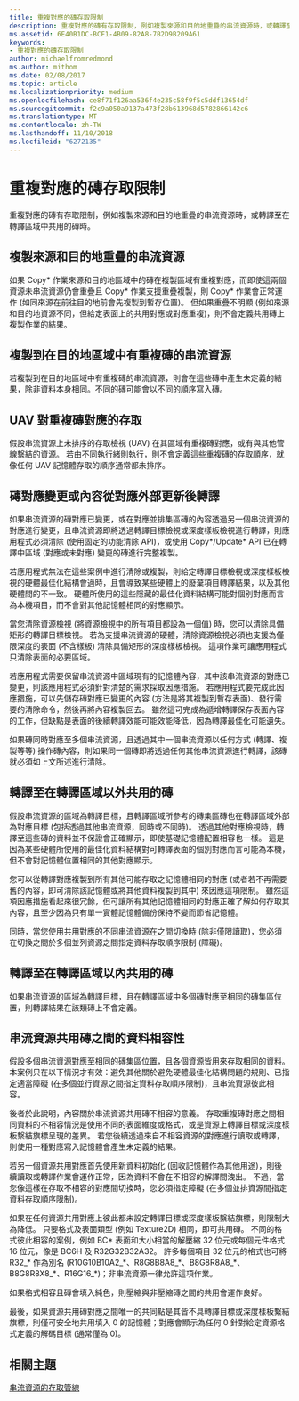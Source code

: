 ```yaml
---
title: 重複對應的磚存取限制
description: 重複對應的磚有存取限制，例如複製來源和目的地重疊的串流資源時，或轉譯至在轉譯區域中共用的磚時。
ms.assetid: 6E40B1DC-BCF1-4B09-82A8-7B2D9B209A61
keywords:
- 重複對應的磚存取限制
author: michaelfromredmond
ms.author: mithom
ms.date: 02/08/2017
ms.topic: article
ms.localizationpriority: medium
ms.openlocfilehash: ce8f71f126aa536f4e235c58f9f5c5ddf13654df
ms.sourcegitcommit: f2c9a050a9137a473f28b613968d5782866142c6
ms.translationtype: MT
ms.contentlocale: zh-TW
ms.lasthandoff: 11/10/2018
ms.locfileid: "6272135"
---
```

# <a name="tile-access-limitations-with-duplicate-mappings"></a>重複對應的磚存取限制


重複對應的磚有存取限制，例如複製來源和目的地重疊的串流資源時，或轉譯至在轉譯區域中共用的磚時。

## <a name="span-idcopyingstreamingresourceswithoverlappingsourceanddestinationspanspan-idcopyingstreamingresourceswithoverlappingsourceanddestinationspanspan-idcopyingstreamingresourceswithoverlappingsourceanddestinationspancopying-streaming-resources-with-overlapping-source-and-destination"></a><span id="Copying_streaming_resources_with_overlapping_source_and_destination"></span><span id="copying_streaming_resources_with_overlapping_source_and_destination"></span><span id="COPYING_STREAMING_RESOURCES_WITH_OVERLAPPING_SOURCE_AND_DESTINATION"></span>複製來源和目的地重疊的串流資源


如果 Copy\* 作業來源和目的地區域中的磚在複製區域有重複對應，而即使這兩個資源未串流資源仍會重疊且 Copy\* 作業支援重疊複製，則 Copy\* 作業會正常運作 (如同來源在前往目的地前會先複製到暫存位置)。 但如果重疊不明顯 (例如來源和目的地資源不同，但給定表面上的共用對應或對應重複)，則不會定義共用磚上複製作業的結果。

## <a name="span-idcopyingtostreamingresourcewithduplicatedtilesindestinationareaspanspan-idcopyingtostreamingresourcewithduplicatedtilesindestinationareaspanspan-idcopyingtostreamingresourcewithduplicatedtilesindestinationareaspancopying-to-streaming-resource-with-duplicated-tiles-in-destination-area"></a><span id="Copying_to_streaming_resource_with_duplicated_tiles_in_destination_area"></span><span id="copying_to_streaming_resource_with_duplicated_tiles_in_destination_area"></span><span id="COPYING_TO_STREAMING_RESOURCE_WITH_DUPLICATED_TILES_IN_DESTINATION_AREA"></span>複製到在目的地區域中有重複磚的串流資源


若複製到在目的地區域中有重複磚的串流資源，則會在這些磚中產生未定義的結果，除非資料本身相同。不同的磚可能會以不同的順序寫入磚。

## <a name="span-iduavaccessestoduplicatetilesmappingsspanspan-iduavaccessestoduplicatetilesmappingsspanspan-iduavaccessestoduplicatetilesmappingsspanuav-accesses-to-duplicate-tiles-mappings"></a><span id="UAV_accesses_to_duplicate_tiles_mappings"></span><span id="uav_accesses_to_duplicate_tiles_mappings"></span><span id="UAV_ACCESSES_TO_DUPLICATE_TILES_MAPPINGS"></span>UAV 對重複磚對應的存取


假設串流資源上未排序的存取檢視 (UAV) 在其區域有重複磚對應，或有與其他管線繫結的資源。 若由不同執行緒則執行，則不會定義這些重複磚的存取順序，就像任何 UAV 記憶體存取的順序通常都未排序。

## <a name="span-idrenderingaftertilemappingchangesorcontentupdatesfromoutsidemappingsspanspan-idrenderingaftertilemappingchangesorcontentupdatesfromoutsidemappingsspanspan-idrenderingaftertilemappingchangesorcontentupdatesfromoutsidemappingsspanrendering-after-tile-mapping-changes-or-content-updates-from-outside-mappings"></a><span id="Rendering_after_tile_mapping_changes_or_content_updates_from_outside_mappings"></span><span id="rendering_after_tile_mapping_changes_or_content_updates_from_outside_mappings"></span><span id="RENDERING_AFTER_TILE_MAPPING_CHANGES_OR_CONTENT_UPDATES_FROM_OUTSIDE_MAPPINGS"></span>磚對應變更或內容從對應外部更新後轉譯


如果串流資源的磚對應已變更，或在對應並排集區磚的內容透過另一個串流資源的對應進行變更，且串流資源即將透過轉譯目標檢視或深度樣板檢視進行轉譯，則應用程式必須清除 (使用固定的功能清除 API)，或使用 Copy\*/Update\* API 已在轉譯中區域 (對應或未對應) 變更的磚進行完整複製。

若應用程式無法在這些案例中進行清除或複製，則給定轉譯目標檢視或深度樣板檢視的硬體最佳化結構會過時，且會導致某些硬體上的廢棄項目轉譯結果，以及其他硬體間的不一致。 硬體所使用的這些隱藏的最佳化資料結構可能對個別對應而言為本機項目，而不會對其他記憶體相同的對應顯示。

當您清除資源檢視 (將資源檢視中的所有項目都設為一個值) 時，您可以清除具備矩形的轉譯目標檢視。 若為支援串流資源的硬體，清除資源檢視必須也支援為僅限深度的表面 (不含樣板) 清除具備矩形的深度樣板檢視。 這項作業可讓應用程式只清除表面的必要區域。

若應用程式需要保留串流資源中區域現有的記憶體內容，其中該串流資源的對應已變更，則該應用程式必須針對清楚的需求採取因應措施。 若應用程式要完成此因應措施，可以先儲存磚對應已變更的內容 (方法是將其複製到暫存表面)、發行需要的清除命令，然後再將內容複製回去。 雖然這可完成為遞增轉譯保存表面內容的工作，但缺點是表面的後續轉譯效能可能效能降低，因為轉譯最佳化可能遺失。

如果磚同時對應至多個串流資源，且透過其中一個串流資源以任何方式 (轉譯、複製等等) 操作磚內容，則如果同一個磚即將透過任何其他串流資源進行轉譯，該磚就必須如上文所述進行清除。

## <a name="span-idrenderingtotilessharedoutsiderenderareaspanspan-idrenderingtotilessharedoutsiderenderareaspanspan-idrenderingtotilessharedoutsiderenderareaspanrendering-to-tiles-shared-outside-render-area"></a><span id="Rendering_to_tiles_shared_outside_render_area"></span><span id="rendering_to_tiles_shared_outside_render_area"></span><span id="RENDERING_TO_TILES_SHARED_OUTSIDE_RENDER_AREA"></span>轉譯至在轉譯區域以外共用的磚


假設串流資源的區域為轉譯目標，且轉譯區域所參考的磚集區磚也在轉譯區域外部為對應目標 (包括透過其他串流資源，同時或不同時)。 透過其他對應檢視時，轉譯至這些磚的資料並不保證會正確顯示，即使基礎記憶體配置相容也一樣。 這是因為某些硬體所使用的最佳化資料結構對可轉譯表面的個別對應而言可能為本機，但不會對記憶體位置相同的其他對應顯示。

您可以從轉譯對應複製到所有其他可能存取之記憶體相同的對應 (或者若不再需要舊的內容，即可清除該記憶體或將其他資料複製到其中) 來因應這項限制。 雖然這項因應措施看起來很冗餘，但可讓所有其他記憶體相同的對應正確了解如何存取其內容，且至少因為只有單一實體記憶體備份保持不變而節省記憶體。

同時，當您使用共用對應的不同串流資源在之間切換時 (除非僅限讀取)，您必須在切換之間於多個並列資源之間指定資料存取順序限制 (障礙)。

## <a name="span-idrenderingtotilessharedwithinrenderareaspanspan-idrenderingtotilessharedwithinrenderareaspanspan-idrenderingtotilessharedwithinrenderareaspanrendering-to-tiles-shared-within-render-area"></a><span id="Rendering_to_tiles_shared_within_render_area"></span><span id="rendering_to_tiles_shared_within_render_area"></span><span id="RENDERING_TO_TILES_SHARED_WITHIN_RENDER_AREA"></span>轉譯至在轉譯區域以內共用的磚


如果串流資源的區域為轉譯目標，且在轉譯區域中多個磚對應至相同的磚集區位置，則轉譯結果在該類磚上不會定義。

## <a name="span-iddatacompatibilityacrossstreamingresourcessharingtilesspanspan-iddatacompatibilityacrossstreamingresourcessharingtilesspanspan-iddatacompatibilityacrossstreamingresourcessharingtilesspandata-compatibility-across-streaming-resources-sharing-tiles"></a><span id="Data_compatibility_across_streaming_resources_sharing_tiles"></span><span id="data_compatibility_across_streaming_resources_sharing_tiles"></span><span id="DATA_COMPATIBILITY_ACROSS_STREAMING_RESOURCES_SHARING_TILES"></span>串流資源共用磚之間的資料相容性


假設多個串流資源對應至相同的磚集區位置，且各個資源皆用來存取相同的資料。 本案例只在以下情況才有效：避免其他關於避免硬體最佳化結構問題的規則、已指定適當障礙 (在多個並行資源之間指定資料存取順序限制)，且串流資源彼此相容。

後者於此說明，內容關於串流資源共用磚不相容的意義。 存取重複磚對應之間相同資料的不相容情況是使用不同的表面維度或格式，或是資源上轉譯目標或深度樣板繫結旗標呈現的差異。 若您後續透過來自不相容資源的對應進行讀取或轉譯，則使用一種對應寫入記憶體會產生未定義的結果。

若另一個資源共用對應首先使用新資料初始化 (回收記憶體作為其他用途)，則後續讀取或轉譯作業會運作正常，因為資料不會在不相容的解譯間洩出。 不過，當您像這樣在存取不相容的對應間切換時，您必須指定障礙 (在多個並排資源間指定資料存取順序限制)。

如果在任何資源共用對應上彼此都未設定轉譯目標或深度樣板繫結旗標，則限制大為降低。 只要格式及表面類型 (例如 Texture2D) 相同，即可共用磚。 不同的格式彼此相容的案例，例如 BC\* 表面和大小相當的解壓縮 32 位元或每個元件格式 16 位元，像是 BC6H 及 R32G32B32A32。 許多每個項目 32 位元的格式也可將 R32\_\* 作為別名 (R10G10B10A2\_\*、R8G8B8A8\_\*、B8G8R8A8\_\*、B8G8R8X8\_\*、R16G16\_\*)；非串流資源一律允許這項作業。

如果格式相容且磚會填入純色，則壓縮與非壓縮磚之間的共用會運作良好。

最後，如果資源共用磚對應之間唯一的共同點是其皆不具轉譯目標或深度樣板繫結旗標，則僅可安全地共用填入 0 的記憶體；對應會顯示為任何 0 針對給定資源格式定義的解碼目標 (通常僅為 0)。

## <a name="span-idrelated-topicsspanrelated-topics"></a><span id="related-topics"></span>相關主題


[串流資源的存取管線](pipeline-access-to-streaming-resources.md)

 

 




